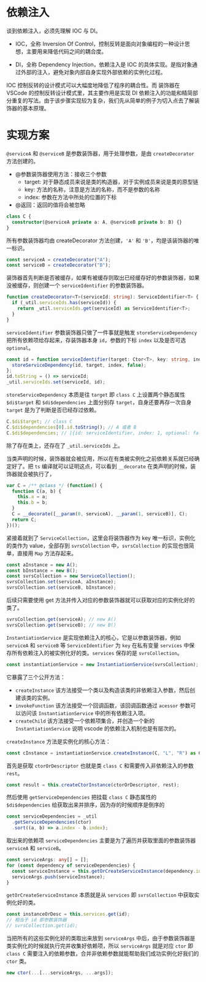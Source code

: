 # 依赖注入

谈到依赖注入，必须先理解 IOC 与 DI。

- IOC，全称 Inversion Of Control，控制反转是面向对象编程的一种设计思想，主要用来降低代码之间的耦合度。

- DI，全称 Dependency Injection，依赖注入是 IOC 的具体实现。是指对象通过外部的注入，避免对象内部自身实现外部依赖的实例化过程。

IOC 控制反转的设计模式可以大幅度地降低了程序的耦合性。而 装饰器在 VSCode 的控制反转设计模式里，其主要作用是实现 DI 依赖注入的功能和精简部分重复的写法。由于该步骤实现较为复杂，我们先从简单的例子为切入点去了解装饰器的基本原理。

# 实现方案

`@serviceA` 和 `@serviceB` 是参数装饰器，用于处理参数，是由 `createDecorator` 方法创建的。

- @参数装饰器使用方法：接收三个参数
  - target: 对于静态成员来说是类的构造器，对于实例成员来说是类的原型链
  - key: 方法的名称，注意是方法的名称，而不是参数的名称
  - index: 参数在方法中所处的位置的下标
- @返回：返回的值将会被忽略

```ts
class C {
  constructor(@serviceA private a: A, @serviceB private b: B) {}
}
```

所有参数装饰器均由 createDecorator 方法创建，`'A'` 和 `'B'`，均是该装饰器的唯一标识。

```ts
const serviceA = createDecorator("A");
const serviceB = createDecorator("B");
```

装饰器首先判断是否被缓存，如果有被缓存则取出已经缓存好的参数装饰器，如果没被缓存，则创建一个 `serviceIdentifier` 的参数装饰器。

```ts
function createDecorator<T>(serviceId: string): ServiceIdentifier<T> {
  if (_util.serviceIds.has(serviceId)) {
    return _util.serviceIds.get(serviceId) as ServiceIdentifier<T>;
  }
}
```

`serviceIdentifier` 参数装饰器只做了一件事就是触发 `storeServiceDependency` 把所有依赖项给存起来，存装饰器本身 `id`，参数的下标 `index` 以及是否可选 `optional`。

```ts
const id = function serviceIdentifier(target: Ctor<T>, key: string, index: number): void {
  storeServiceDependency(id, target, index, false);
};
id.toString = () => serviceId;
_util.serviceIds.set(serviceId, id);
```

`storeServiceDependency` 本质是往 `target` 即 `class C` 上设置两个静态属性 `$di$target` 和 `$di$dependencies` 上面分别存 `target`，自身还要再存一次自身 `target` 是为了判断是否已经存过依赖。

```ts
C.$di$target; // class C
C.$di$dependencies[0].id.toString(); // A 或者 B
C.$di$dependencies; // [{id: serviceIdentifier, index: 1, optional: false}, {id: serviceIdentifier, index: 0, optional: false}]
```

除了存在类上，还存在了 `_util.serviceIds` 上。

当类声明的时候，装饰器就会被应用，所以在有类被实例化之前依赖关系就已经确定好了。把 `ts` 编译就可以证明这点，可以看到 `__decorate` 在类声明的时候，装饰器就会被执行了，

```ts
var C = /** @class */ (function() {
  function C(a, b) {
    this.a = a;
    this.b = b;
  }
  C = __decorate([__param(0, serviceA), __param(1, serviceB)], C);
  return C;
})();
```

紧接着就到了 `ServiceCollection`，这里会将装饰器作为 key 唯一标识，实例化的类作为 value，全部存到 `svrsCollection` 中，`svrsCollection` 的实现也很简单，直接用 `Map` 方法存起来。

```ts
const aInstance = new A();
const bInstance = new B();
const svrsCollection = new ServiceCollection();
svrsCollection.set(serviceA, aInstance);
svrsCollection.set(serviceB, bInstance);
```

后续只需要使用 get 方法并传入对应的参数装饰器就可以获取对应的实例化好的类了。

```ts
svrsCollection.get(serviceA); // new A()
svrsCollection.get(serviceB); // new B()
```

`InstantiationService` 是实现依赖注入的核心，它是以参数装饰器，例如 `serviceA` 和 `serviceB` 等 `ServiceIdentifier` 为 `key` 在私有变量 `services` 中保存所有依赖注入的被实例化好的类。`services` 保存的是 `svrsCollection`。

```ts
const instantiationService = new InstantiationService(svrsCollection);
```

它暴露了三个公开方法：

- `createInstance` 该方法接受一个类以及构造该类的非依赖注入参数，然后创建该类的实例。
- `invokeFunction` 该方法接受一个回调函数，该回调函数通过 `acessor` 参数可以访问该 `InstantiationService` 中的所有依赖注入项。
- `createChild` 该方法接受一个依赖项集合，并创造一个新的 `InstantiationService` 说明 vscode 的依赖注入机制也是有层次的。

`createInstance` 方法是实例化的核心方法：

```ts
const cInstance = instantiationService.createInstance(C, "L", "R") as C;
```

首先是获取 `ctorOrDescriptor` 也就是类 `class C` 和需要传入非依赖注入的参数 `rest`。

```ts
const result = this.createCtorInstance(ctorOrDescriptor, rest);
```

然后使用 `getServiceDependencies` 把挂载 `class C` 静态属性的 `$di$dependencies` 给获取出来并排序，因为存的时候顺序是倒序的

```ts
const serviceDependencies = _util
  .getServiceDependencies(ctor)
  .sort((a, b) => a.index - b.index);
```

取出来的依赖项 `serviceDependencies` 主要是为了遍历并获取里面的参数装饰器 `serviceA` 和 `serviceB`。

```ts
const serviceArgs: any[] = [];
for (const dependency of serviceDependencies) {
  const serviceInstance = this.getOrCreateServiceInstance(dependency.id);
  serviceArgs.push(serviceInstance);
}
```

`getOrCreateServiceInstance` 本质就是从 `services` 即 `svrsCollection` 中获取实例化好的类。

```ts
const instanceOrDesc = this.services.get(id);
// 相当于 id 即参数装饰器
// svrsCollection.get(id);
```

当把所有的这些实例化好的类取出来放到 `serviceArgs` 中后，由于参数装饰器是类实例化的时候就执行完并收集好依赖项，所以 `serviceArgs` 就是对应 `ctor` 即 `class C` 需要注入的依赖参数，合并非依赖参数就能帮助我们成功实例化好我们的 `ctor` 类。

```ts
new ctor(...[...serviceArgs, ...args]);
```
